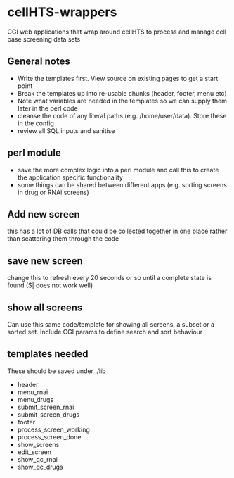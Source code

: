 # cellHTS-wrappers
CGI web applications that wrap around cellHTS to process and manage cell base screening data sets


## General notes 

* Write the templates first. View source on existing pages to get a start point
* Break the templates up into re-usable chunks (header, footer, menu etc)
* Note what variables are needed in the templates so we can supply them later in the perl code
* cleanse the code of any literal paths (e.g. /home/user/data). Store these in the config
* review all SQL inputs and sanitise

## perl module
* save the more complex logic into a perl module and call this to create the application specific functionality
* some things can be shared between different apps (e.g. sorting screens in drug or RNAi screens)

## Add new screen
this has a lot of DB calls that could be collected together in one place rather than scattering them through the code

## save new screen
change this to refresh every 20 seconds or so until a complete state is found ($| does not work well)


## show all screens
Can use this same code/template for showing all screens, a subset or a sorted set. Include CGI params to define search and sort behaviour


## templates needed
These should be saved under ./lib
* header
* menu_rnai
* menu_drugs
* submit_screen_rnai
* submit_screen_drugs
* footer
* process_screen_working
* process_screen_done
* show_screens
* edit_screen
* show_qc_rnai
* show_qc_drugs




